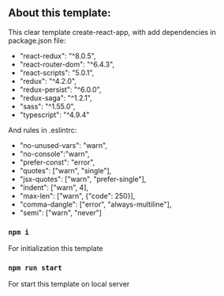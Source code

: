 ## About this template:  

This clear template create-react-app, with add dependencies in package.json file:  
  - "react-redux": "^8.0.5",  
  - "react-router-dom": "^6.4.3",  
  - "react-scripts": "5.0.1",  
  - "redux": "^4.2.0",  
  - "redux-persist": "^6.0.0",  
  - "redux-saga": "^1.2.1",  
  - "sass": "^1.55.0",  
  - "typescript": "^4.9.4"  
    
And rules in .eslintrc:  
  - "no-unused-vars": "warn",  
  - "no-console":"warn",  
  - "prefer-const": "error",  
  - "quotes": ["warn", "single"],  
  - "jsx-quotes": ["warn", "prefer-single"],  
  - "indent": ["warn", 4],  
  - "max-len": ["warn", {"code": 250}],  
  - "comma-dangle": ["error", "always-multiline"],  
  - "semi": ["warn", "never"]
  
### `npm i`

  For initialization this template

### `npm run start`  
  
  For start this template on local server
